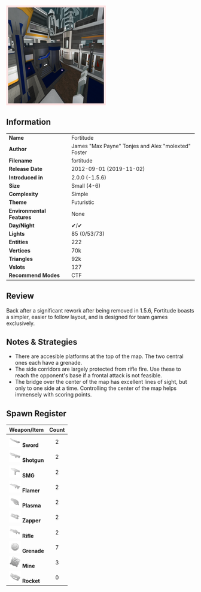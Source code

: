 <img style='border:5px solid #ffe0e0e0' src="../images/maps/fortitude/fortitude.png" width="256px" />

## Information

|                            |                                                      |
|----------------------------|------------------------------------------------------|
| **Name**                   | Fortitude                                            |
| **Author**                 | James "Max Payne" Tonjes and Alex "molexted" Foster  |
| **Filename**               | fortitude                                            |
| **Release Date**           | 2012-09-01 (2019-11-02)                              |
| **Introduced in**          | 2.0.0 (-1.5.6)                                       |
| **Size**                   | Small (4-6)                                          |
| **Complexity**             | Simple                                               |
| **Theme**                  | Futuristic                                           |
| **Environmental Features** | None                                                 |
| **Day/Night**              | ✔/✔                                                  |
| **Lights**                 | 85 (0/53/73)                                         |
| **Entities**               | 222                                                  |
| **Vertices**               | 70k                                                  |
| **Triangles**              | 92k                                                  |
| **Vslots**                 | 127                                                  |
| **Recommend Modes**        | CTF                                                  |

## Review

Back after a significant rework after being removed in 1.5.6, Fortitude boasts a simpler, easier to follow layout, and is designed for team games exclusively.

## Notes & Strategies
- There are accesible platforms at the top of the map. The two central ones each have a grenade.
- The side corridors are largely protected from rifle fire. Use these to reach the opponent's base if a frontal attack is not feasible.
- The bridge over the center of the map has excellent lines of sight, but only to one side at a time. Controlling the center of the map helps immensely with scoring points.

## Spawn Register

| Weapon/Item                                                         | Count |
|---------------------------------------------------------------------|:-----:|
| <img src="../images/weapons/sword.png" width="32px"/> **Sword**     |   2   |
| <img src="../images/weapons/shotgun.png" width="32px"/> **Shotgun** |   2   |
| <img src="../images/weapons/smg.png" width="32px"/> **SMG**         |   2   |
| <img src="../images/weapons/flamer.png" width="32px"/> **Flamer**   |   2   |
| <img src="../images/weapons/plasma.png" width="32px"/> **Plasma**   |   2   |
| <img src="../images/weapons/zapper.png" width="32px"/> **Zapper**   |   2   |
| <img src="../images/weapons/rifle.png" width="32px"/> **Rifle**     |   2   |
| <img src="../images/weapons/grenade.png" width="32px"/> **Grenade** |   7   |
| <img src="../images/weapons/mine.png" width="32px"/> **Mine**       |   3   |
| <img src="../images/weapons/rocket.png" width="32px"/> **Rocket**   |   0   |
